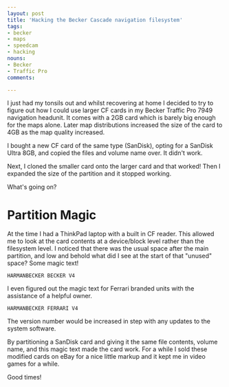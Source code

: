 ```yaml
---
layout: post
title: 'Hacking the Becker Cascade navigation filesystem'
tags:
- becker
- maps
- speedcam
- hacking
nouns:
- Becker
- Traffic Pro
comments: 

---
```


I just had my tonsils out and whilst recovering at home I decided to try to figure out how I could use larger CF cards in my Becker Traffic Pro 7949 navigation headunit. It comes with a 2GB card which is barely big enough for the maps alone. Later map distributions increased the size of the card to 4GB as the map quality increased.

I bought a new CF card of the same type (SanDisk), opting for a SanDisk Ultra 8GB, and copied the files and volume name over. It didn't work.

Next, I cloned the smaller card onto the larger card and that worked! Then I expanded the size of the partition and it stopped working. 

What's going on?

# Partition Magic

At the time I had a ThinkPad laptop with a built in CF reader. This allowed me to look at the card contents at a device/block level rather than the filesystem level. I noticed that there was the usual space after the main partition, and low and behold what did I see at the start of that "unused" space? Some magic text!

    HARMANBECKER BECKER V4

I even figured out the magic text for Ferrari branded units with the assistance of a helpful owner. 

    HARMANBECKER FERRARI V4

The version number would be increased in step with any updates to the system software.

By partitioning a SanDisk card and giving it the same file contents, volume name, and this magic text made the card work. For a while I sold these modified cards on eBay for a nice little markup and it kept me in video games for a while. 

Good times!